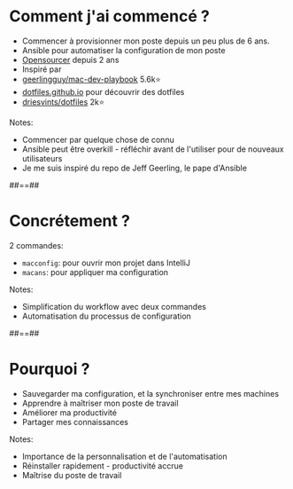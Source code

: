 <!-- .slide: -->
# Comment j'ai commencé ?

- Commencer à provisionner mon poste depuis un peu plus de 6 ans.
- Ansible pour automatiser la configuration de mon poste
- [Opensourcer](https://github.com/Ameausoone/macos-provision) depuis 2 ans
- Inspiré par 
- [geerlingguy/mac-dev-playbook](https://github.com/geerlingguy/mac-dev-playbook) 5.6k⭐️
- [dotfiles.github.io](https://dotfiles.github.io/) pour découvrir des dotfiles
- [driesvints/dotfiles](https://github.com/driesvints/dotfiles) 2k⭐️
<!-- .element: class="list-fragment" -->

Notes:
* Commencer par quelque chose de connu
* Ansible peut être overkill - réfléchir avant de l'utiliser pour de nouveaux utilisateurs
* Je me suis inspiré du repo de Jeff Geerling, le pape d'Ansible

##==##
<!-- .slide: -->

# Concrétement ?

2 commandes:
- `macconfig`: pour ouvrir mon projet dans IntelliJ
- `macans`: pour appliquer ma configuration
<!-- .element: class="list-fragment" -->

Notes:
* Simplification du workflow avec deux commandes
* Automatisation du processus de configuration

##==##
<!-- .slide: -->
# Pourquoi ?

- Sauvegarder ma configuration, et la synchroniser entre mes machines
- Apprendre à maîtriser mon poste de travail
- Améliorer ma productivité
- Partager mes connaissances
<!-- .element: class="list-fragment" -->

Notes: 
* Importance de la personnalisation et de l'automatisation
* Réinstaller rapidement - productivité accrue
* Maîtrise du poste de travail
